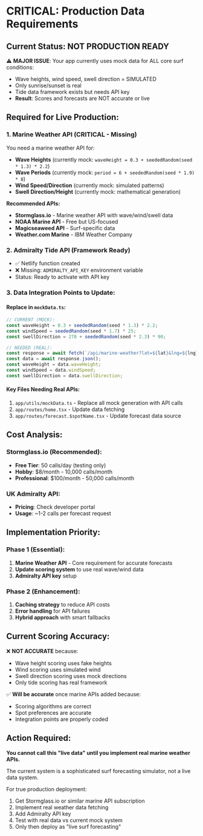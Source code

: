 # CRITICAL: Production Data Requirements

## Current Status: NOT PRODUCTION READY

⚠️ **MAJOR ISSUE**: Your app currently uses mock data for ALL core surf conditions:
- Wave heights, wind speed, swell direction = SIMULATED
- Only sunrise/sunset is real
- Tide data framework exists but needs API key
- **Result**: Scores and forecasts are NOT accurate or live

## Required for Live Production:

### 1. **Marine Weather API** (CRITICAL - Missing)
You need a marine weather API for:
- **Wave Heights** (currently mock: `waveHeight = 0.3 + seededRandom(seed * 1.3) * 2.2`)
- **Wave Periods** (currently mock: `period = 6 + seededRandom(seed * 1.9) * 8`)
- **Wind Speed/Direction** (currently mock: simulated patterns)
- **Swell Direction/Height** (currently mock: mathematical generation)

**Recommended APIs:**
- **Stormglass.io** - Marine weather API with wave/wind/swell data
- **NOAA Marine API** - Free but US-focused
- **Magicseaweed API** - Surf-specific data
- **Weather.com Marine** - IBM Weather Company

### 2. **Admiralty Tide API** (Framework Ready)
- ✅ Netlify function created
- ❌ Missing: `ADMIRALTY_API_KEY` environment variable
- Status: Ready to activate with API key

### 3. **Data Integration Points to Update:**

#### Replace in `mockData.ts`:
```typescript
// CURRENT (MOCK):
const waveHeight = 0.3 + seededRandom(seed * 1.3) * 2.2;
const windSpeed = seededRandom(seed * 1.7) * 25;
const swellDirection = 270 + seededRandom(seed * 2.3) * 90;

// NEEDED (REAL):
const response = await fetch(`/api/marine-weather?lat=${lat}&lng=${lng}`);
const data = await response.json();
const waveHeight = data.waveHeight;
const windSpeed = data.windSpeed;
const swellDirection = data.swellDirection;
```

#### Key Files Needing Real APIs:
1. `app/utils/mockData.ts` - Replace all mock generation with API calls
2. `app/routes/home.tsx` - Update data fetching
3. `app/routes/forecast.$spotName.tsx` - Update forecast data source

## Cost Analysis:

### Stormglass.io (Recommended):
- **Free Tier**: 50 calls/day (testing only)
- **Hobby**: $8/month - 10,000 calls/month
- **Professional**: $100/month - 50,000 calls/month

### UK Admiralty API:
- **Pricing**: Check developer portal
- **Usage**: ~1-2 calls per forecast request

## Implementation Priority:

### Phase 1 (Essential):
1. **Marine Weather API** - Core requirement for accurate forecasts
2. **Update scoring system** to use real wave/wind data
3. **Admiralty API key** setup

### Phase 2 (Enhancement):
1. **Caching strategy** to reduce API costs
2. **Error handling** for API failures
3. **Hybrid approach** with smart fallbacks

## Current Scoring Accuracy:

❌ **NOT ACCURATE** because:
- Wave height scoring uses fake heights
- Wind scoring uses simulated wind
- Swell direction scoring uses mock directions
- Only tide scoring has real framework

✅ **Will be accurate** once marine APIs added because:
- Scoring algorithms are correct
- Spot preferences are accurate
- Integration points are properly coded

## Action Required:

**You cannot call this "live data" until you implement real marine weather APIs.**

The current system is a sophisticated surf forecasting simulator, not a live data system.

For true production deployment:
1. Get Stormglass.io or similar marine API subscription
2. Implement real weather data fetching
3. Add Admiralty API key
4. Test with real data vs current mock system
5. Only then deploy as "live surf forecasting"